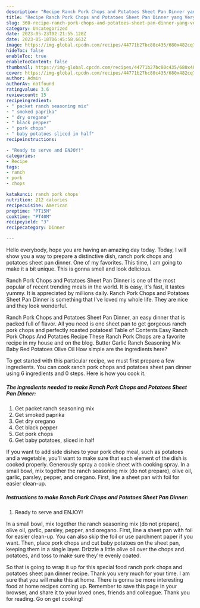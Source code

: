 ```yaml
---
description: "Recipe Ranch Pork Chops and Potatoes Sheet Pan Dinner yang Very Delicious"
title: "Recipe Ranch Pork Chops and Potatoes Sheet Pan Dinner yang Very Delicious"
slug: 360-recipe-ranch-pork-chops-and-potatoes-sheet-pan-dinner-yang-very-delicious
category: Uncategorized
date: 2023-05-23T02:21:55.120Z
date: 2023-05-18T06:45:58.663Z
image: https://img-global.cpcdn.com/recipes/44771b27bc80c435/680x482cq70/ranch-pork-chops-and-potatoes-sheet-pan-dinner-recipe-main-photo.jpg
hideToc: false
enableToc: true
enableTocContent: false
thumbnail: https://img-global.cpcdn.com/recipes/44771b27bc80c435/680x482cq70/ranch-pork-chops-and-potatoes-sheet-pan-dinner-recipe-main-photo.jpg
cover: https://img-global.cpcdn.com/recipes/44771b27bc80c435/680x482cq70/ranch-pork-chops-and-potatoes-sheet-pan-dinner-recipe-main-photo.jpg
author: Admin
authorAv: notfound
ratingvalue: 3.6
reviewcount: 15
recipeingredient:
- " packet ranch seasoning mix"
- " smoked paprika"
- " dry oregano"
- " black pepper"
- " pork chops"
- " baby potatoes sliced in half"
recipeinstructions:

- "Ready to serve and ENJOY!"
categories:
- Recipe
tags:
- ranch
- pork
- chops

katakunci: ranch pork chops 
nutrition: 212 calories
recipecuisine: American
preptime: "PT15M"
cooktime: "PT40M"
recipeyield: "3"
recipecategory: Dinner

---
```



Hello everybody, hope you are having an amazing day today. Today, I will show you a way to prepare a distinctive dish, ranch pork chops and potatoes sheet pan dinner. One of my favorites. This time, I am going to make it a bit unique. This is gonna smell and look delicious.

Ranch Pork Chops and Potatoes Sheet Pan Dinner is one of the most popular of recent trending meals in the world. It is easy, it's fast, it tastes yummy. It is appreciated by millions daily. Ranch Pork Chops and Potatoes Sheet Pan Dinner is something that I've loved my whole life. They are nice and they look wonderful.

Ranch Pork Chops and Potatoes Sheet Pan Dinner, an easy dinner that is packed full of flavor. All you need is one sheet pan to get gorgeous ranch pork chops and perfectly roasted potatoes! Table of Contents Easy Ranch Pork Chops And Potatoes Recipe These Ranch Pork Chops are a favorite recipe in my house and on the blog. Butter Garlic Ranch Seasoning Mix Baby Red Potatoes Olive Oil How simple are the ingredients here?


To get started with this particular recipe, we must first prepare a few ingredients. You can cook ranch pork chops and potatoes sheet pan dinner using 6 ingredients and 0 steps. Here is how you cook it.

<!--inarticleads1-->

##### The ingredients needed to make Ranch Pork Chops and Potatoes Sheet Pan Dinner:

1. Get  packet ranch seasoning mix
1. Get  smoked paprika
1. Get  dry oregano
1. Get  black pepper
1. Get  pork chops
1. Get  baby potatoes, sliced in half


If you want to add side dishes to your pork chop meal, such as potatoes and a vegetable, you&#39;ll want to make sure that each element of the dish is cooked properly. Generously spray a cookie sheet with cooking spray. In a small bowl, mix together the ranch seasoning mix (do not prepare), olive oil, garlic, parsley, pepper, and oregano. First, line a sheet pan with foil for easier clean-up. 

<!--inarticleads2-->

##### Instructions to make Ranch Pork Chops and Potatoes Sheet Pan Dinner:


1. Ready to serve and ENJOY!

In a small bowl, mix together the ranch seasoning mix (do not prepare), olive oil, garlic, parsley, pepper, and oregano. First, line a sheet pan with foil for easier clean-up. You can also skip the foil or use parchment paper if you want. Then, place pork chops and cut baby potatoes on the sheet pan, keeping them in a single layer. Drizzle a little olive oil over the chops and potatoes, and toss to make sure they&#39;re evenly coated. 

So that is going to wrap it up for this special food ranch pork chops and potatoes sheet pan dinner recipe. Thank you very much for your time. I am sure that you will make this at home. There is gonna be more interesting food at home recipes coming up. Remember to save this page in your browser, and share it to your loved ones, friends and colleague. Thank you for reading. Go on get cooking!
